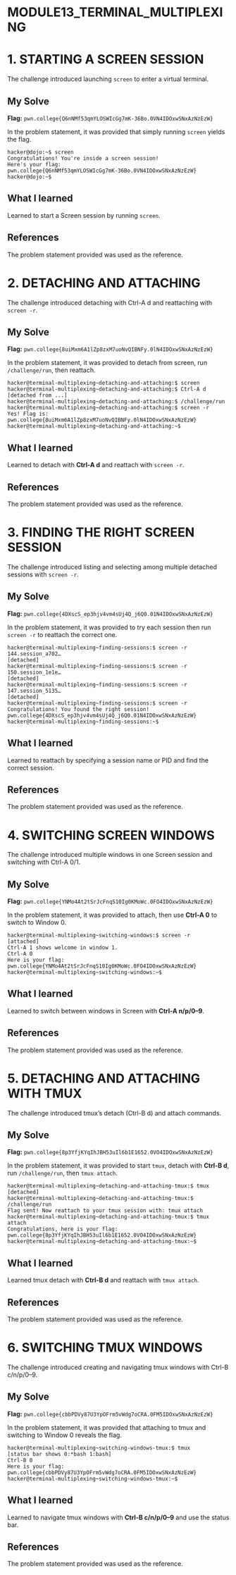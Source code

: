 # MODULE13_TERMINAL_MULTIPLEXING

# 1. STARTING A SCREEN SESSION

The challenge introduced launching `screen` to enter a virtual terminal.

## My Solve

**Flag:** `pwn.college{Q6nNMf53qmYLOSWIcGg7mK-36Bo.0VN4IDOxwSNxAzNzEzW}`

In the problem statement, it was provided that simply running `screen` yields the flag.
```
hacker@dojo:~$ screen
Congratulations! You're inside a screen session!
Here's your flag:
pwn.college{Q6nNMf53qmYLOSWIcGg7mK-36Bo.0VN4IDOxwSNxAzNzEzW}
hacker@dojo:~$
```

## What I learned

Learned to start a Screen session by running `screen`.

## References

The problem statement provided was used as the reference.

# 2. DETACHING AND ATTACHING

The challenge introduced detaching with Ctrl-A d and reattaching with `screen -r`.

## My Solve

**Flag:** `pwn.college{8uiMxm6A1lZp8zxM7uoNvQIBNFy.0lN4IDOxwSNxAzNzEzW}`

In the problem statement, it was provided to detach from screen, run `/challenge/run`, then reattach.
```
hacker@terminal-multiplexing~detaching-and-attaching:$ screen
hacker@terminal-multiplexing~detaching-and-attaching:$ Ctrl-A d
[detached from ...]
hacker@terminal-multiplexing~detaching-and-attaching:$ /challenge/run
hacker@terminal-multiplexing~detaching-and-attaching:$ screen -r
Yes! Flag is: pwn.college{8uiMxm6A1lZp8zxM7uoNvQIBNFy.0lN4IDOxwSNxAzNzEzW}
hacker@terminal-multiplexing~detaching-and-attaching:~$
```

## What I learned

Learned to detach with **Ctrl-A d** and reattach with `screen -r`.

## References

The problem statement provided was used as the reference.

# 3. FINDING THE RIGHT SCREEN SESSION

The challenge introduced listing and selecting among multiple detached sessions with `screen -r`.

## My Solve

**Flag:** `pwn.college{4DXscS_ep3hjv4vm4sUj4Q_j6Q0.01N4IDOxwSNxAzNzEzW}`

In the problem statement, it was provided to try each session then run `screen -r` to reattach the correct one.
```
hacker@terminal-multiplexing~finding-sessions:$ screen -r 144.session_a702…
[detached]
hacker@terminal-multiplexing~finding-sessions:$ screen -r 150.session_1e1e…
[detached]
hacker@terminal-multiplexing~finding-sessions:$ screen -r 147.session_5135…
[detached]
hacker@terminal-multiplexing~finding-sessions:$ screen -r
Congratulations! You found the right session!
pwn.college{4DXscS_ep3hjv4vm4sUj4Q_j6Q0.01N4IDOxwSNxAzNzEzW}
hacker@terminal-multiplexing~finding-sessions:~$
```
## What I learned

Learned to reattach by specifying a session name or PID and find the correct session.

## References

The problem statement provided was used as the reference.

# 4. SWITCHING SCREEN WINDOWS

The challenge introduced multiple windows in one Screen session and switching with Ctrl-A 0/1.

## My Solve

**Flag:** `pwn.college{YNMo4At2tSrJcFnqS10Ig0KMoWc.0FO4IDOxwSNxAzNzEzW}`

In the problem statement, it was provided to attach, then use **Ctrl-A 0** to switch to Window 0.
```
hacker@terminal-multiplexing~switching-windows:$ screen -r
[attached]
Ctrl-A 1 shows welcome in window 1.
Ctrl-A 0
Here is your flag: pwn.college{YNMo4At2tSrJcFnqS10Ig0KMoWc.0FO4IDOxwSNxAzNzEzW}
hacker@terminal-multiplexing~switching-windows:~$
```

## What I learned

Learned to switch between windows in Screen with **Ctrl-A n/p/0–9**.

## References

The problem statement provided was used as the reference.

# 5. DETACHING AND ATTACHING WITH TMUX

The challenge introduced tmux’s detach (Ctrl-B d) and attach commands.

## My Solve

**Flag:** `pwn.college{8p3YfjKYqIhJBH53uIl6b1E1652.0VO4IDOxwSNxAzNzEzW}`

In the problem statement, it was provided to start `tmux`, detach with **Ctrl-B d**, run `/challenge/run`, then `tmux attach`.
```
hacker@terminal-multiplexing~detaching-and-attaching-tmux:$ tmux
[detached]
hacker@terminal-multiplexing~detaching-and-attaching-tmux:$ /challenge/run
Flag sent! Now reattach to your tmux session with: tmux attach
hacker@terminal-multiplexing~detaching-and-attaching-tmux:$ tmux attach
Congratulations, here is your flag: pwn.college{8p3YfjKYqIhJBH53uIl6b1E1652.0VO4IDOxwSNxAzNzEzW}
hacker@terminal-multiplexing~detaching-and-attaching-tmux:~$
```

## What I learned

Learned tmux detach with **Ctrl-B d** and reattach with `tmux attach`.

## References

The problem statement provided was used as the reference.

# 6. SWITCHING TMUX WINDOWS

The challenge introduced creating and navigating tmux windows with Ctrl-B c/n/p/0–9.

## My Solve

**Flag:** `pwn.college{cbbPDVy87U3YpOFrm5vWdg7oCRA.0FM5IDOxwSNxAzNzEzW}`

In the problem statement, it was provided that attaching to tmux and switching to Window 0 reveals the flag.
```
hacker@terminal-multiplexing~switching-windows-tmux:$ tmux
[status bar shows 0:*bash 1:bash]
Ctrl-B 0
Here is your flag: pwn.college{cbbPDVy87U3YpOFrm5vWdg7oCRA.0FM5IDOxwSNxAzNzEzW}
hacker@terminal-multiplexing~switching-windows-tmux:~$
```
## What I learned

Learned to navigate tmux windows with **Ctrl-B c/n/p/0–9** and use the status bar.

## References

The problem statement provided was used as the reference.

